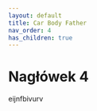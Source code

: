 ```yaml
---
layout: default
title: Car Body Father
nav_order: 4
has_children: true
---
```


# Nagłówek 4
eijnfbivurv